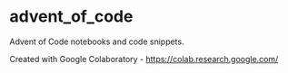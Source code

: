 # advent_of_code

Advent of Code notebooks and code snippets.

Created with Google Colaboratory - https://colab.research.google.com/
